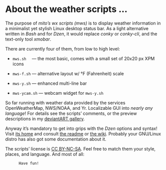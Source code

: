 # About the weather scripts …


The purpose of _mito’s wx scripts (mws)_ is to display weather information in a minimalist yet stylish Linux desktop status bar.  As a light alternative written in _Bash_ and for _Dzen_, it would replace _conky_ or _conky-cli_, and the text-only tool _xmobar_.


There are currently four of them, from low to high level:

* `mws.sh  ` — the most basic, comes with a small set of 20x20 px XPM icons

* `mws-f.sh` — alternative layout w/ °F (Fahrenheit) scale

* `mws-y.sh` — enhanced multi-line bar

* `mws-ycam.sh` — webcam widget for `mws-y.sh`


So far running with weather data provided by the services OpenWeatherMap, NWS/NOAA, and Yr.  Localizable GUI into _nearly any language_! For details see the scripts’ comments, or the preview descriptions in my [deviantART gallery](http://mitoxd.deviantart.com/gallery/48968202/Scripting "mito's Scripting gallery").


Anyway it’s mandatory to get into grips with the _Dzen_ options and syntax! Visit [its home](http://robm.github.io/dzen/) and consult [the readme](http://dzen.googlecode.com/svn/trunk/README) or [the wiki](https://github.com/robm/dzen/wiki/_pages).  Probably your GNU/Linux distro has also got some documentation about it.


The scripts’ license is [CC BY-NC-SA](https://creativecommons.org/licenses/).  Feel free to match them your style, places, and language.  And most of all:

          Have fun!

